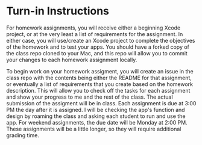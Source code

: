 # Turn-in Instructions

For homework assignments, you will receive either a beginning Xcode project, or at the very least a list of requirements for the assignment. In either case, you will use/create an Xcode project to complete the objectives of the homework and to test your apps. You should have a forked copy of the class repo cloned to your Mac, and this repo will allow you to commit your changes to each homework assignment locally.

To begin work on your homework assigment, you will create an issue in the class repo with the contents being either the README for that assignment, or eventually a list of requirements that you create based on the homework description. This will allow you to check off the tasks for each assignment and show your progress to me and the rest of the class. The actual submission of the assigment will be in class. Each assignment is due at 3:00 PM the day after it is assigned. I will be checking the app's function and design by roaming the class and asking each student to run and use the app. For weekend assignments, the due date will be Monday at 2:00 PM. These assignments will be a little longer, so they will require additional grading time.
